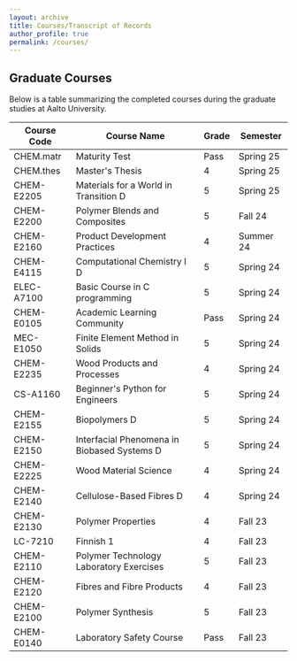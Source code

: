 ```yaml
---
layout: archive
title: Courses/Transcript of Records
author_profile: true
permalink: /courses/
---
```



## Graduate Courses

Below is a table summarizing the completed courses during the graduate studies at Aalto University.

|  Course Code     | Course Name                                             |  Grade  |  Semester    |
|------------------|---------------------------------------------------------|---------|--------------|
|  CHEM.matr       | Maturity Test                                           |  Pass   |  Spring 25   |
|  CHEM.thes       | Master's Thesis                                         |  4      |  Spring 25   |
|  CHEM-E2205      | Materials for a World in Transition D                   |  5      |  Spring 25   |
|  CHEM-E2200      | Polymer Blends and Composites                           |  5      |  Fall 24     |
|  CHEM-E2160      | Product Development Practices                           |  4      |  Summer 24   |
|  CHEM-E4115      | Computational Chemistry I D                             |  5      |  Spring 24   |
|  ELEC-A7100      | Basic Course in C programming                           |  5      |  Spring 24   |
|  CHEM-E0105      | Academic Learning Community                             |  Pass   |  Spring 24   |
|  MEC-E1050       | Finite Element Method in Solids                         |  5      |  Spring 24   |
|  CHEM-E2235      | Wood Products and Processes                             |  4      |  Spring 24   |
|  CS-A1160        | Beginner's Python for Engineers                         |  5      |  Spring 24   |
|  CHEM-E2155      | Biopolymers D                                           |  5      |  Spring 24   |
|  CHEM-E2150      | Interfacial Phenomena in Biobased Systems D             |  5      |  Spring 24   |
|  CHEM-E2225      | Wood Material Science                                   |  4      |  Spring 24   |
|  CHEM-E2140      | Cellulose-Based Fibres D                                |  4      |  Spring 24   |
|  CHEM-E2130      | Polymer Properties                                      |  4      |  Fall 23     |
|  LC-7210         | Finnish 1                                               |  4      |  Fall 23     |
|  CHEM-E2110      | Polymer Technology Laboratory Exercises                 |  5      |  Fall 23     |
|  CHEM-E2120      | Fibres and Fibre Products                               |  4      |  Fall 23     |
|  CHEM-E2100      | Polymer Synthesis                                       |  5      |  Fall 23     |
|  CHEM-E0140      | Laboratory Safety Course                                |  Pass   |  Fall 23     |
